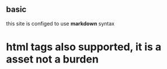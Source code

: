 ## basic

this site is configed to use __markdown__ syntax

<h1> html tags also supported, it is a asset not a burden </h1>


